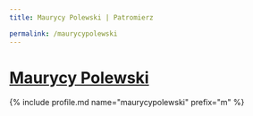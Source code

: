```yaml
---
title: Maurycy Polewski | Patromierz

permalink: /maurycypolewski
---
```


# [Maurycy Polewski](https://patronite.pl/maurycypolewski)

{% include profile.md name="maurycypolewski" prefix="m" %}
